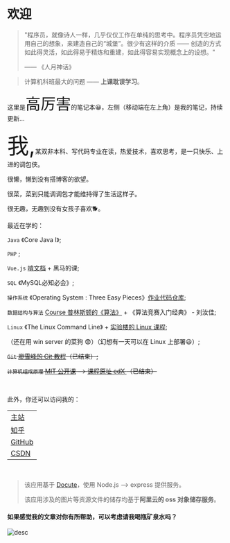 ﻿
# 欢迎
> "程序员，就像诗人一样，几乎仅仅工作在单纯的思考中。程序员凭空地运用自己的想象，来建造自己的“城堡”。很少有这样的介质 —— 创造的方式如此得灵活，如此得易于精炼和重建，如此得容易实现概念上的设想。"
>
> —— 《人月神话》

> 计算机科班最大的问题 —— **上课耽误学习**。

这里是<span style="font-size:35px;">高厉害</span>的笔记本😀，左侧（移动端在左上角）是我的笔记，持续更新...

<span style="font-size:50px;">我,</span>某双非本科、写代码专业在读，热爱技术，喜欢思考，是一只快乐、上进的调包侠。

很懒，懒到没有搭博客的欲望。

很菜，菜到只能调调包才能维持得了生活这样子。

很无趣，无趣到没有女孩子喜欢🐕。

最近在学的：

`Java` 《Core Java I》;

`PHP` ;

`Vue.js` [啃文档](https://cn.vuejs.org/v2/guide/) + 黑马的课;

`SQL` 《MySQL必知必会》;

`操作系统` 《Operating System : Three Easy Pieces》[作业代码仓库](https://github.com/GAOSILIHAI/ostep-homework);

`数据结构与算法` [Course 普林斯顿的《算法》](https://www.coursera.org/learn/algorithms-part1/home/welcome) + 《算法竞赛入门经典》 - 刘汝佳;

`Linux` 《The Linux Command Line》 + [实验楼的 Linux 课程](https://www.lanqiao.cn/courses/1653);

（还在用 win server 的菜狗 😨）（幻想有一天可以在 Linux 上部署😃）;

~~`Git` [廖雪峰的 Git 教程](https://www.liaoxuefeng.com/wiki/896043488029600)（已结束）;~~

~~`计算机组成原理` [MIT 公开课](https://www.bilibili.com/video/BV1gk4y1B7VE) --> [课程原址 edX ](https://courses.edx.org/courses/course-v1:MITx+6.004.1x_3+3T2016/course/)（已结束）~~


<br/>

此外，你还可以访问我的：

|                                                   |
| ------------------------------------------------- |
| [主站](https://gaolihai.cool/note) |
| [知乎](https://www.zhihu.com/people/gao-jun-kang) |
| [GitHub](https://github.com/GAOSILIHAI)           |
| [CSDN](https://blog.csdn.net/qq_16181837) |

<br/>

> 该应用基于 [Docute](https://docute.org/)，使用 Node.js --> express 提供服务。
>
> 该应用涉及的图片等资源文件的储存均基于**阿里云的 oss 对象储存服务**。

#### 如果感觉我的文章对你有所帮助，可以考虑请我喝瓶矿泉水吗？

![desc](https://gaolihaiimg.oss-cn-beijing.aliyuncs.com/pay.png)

